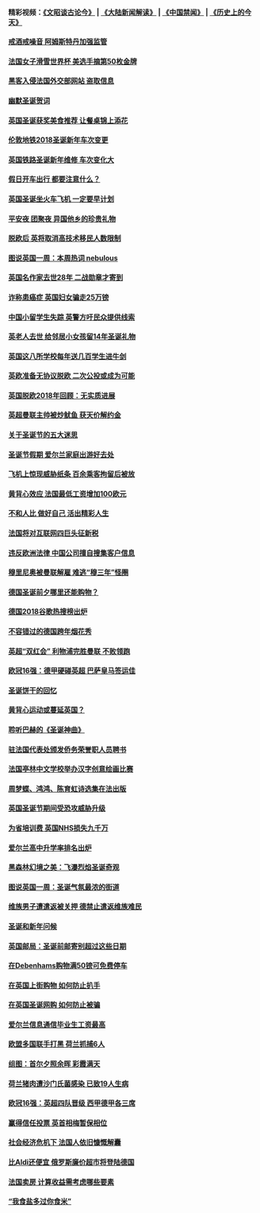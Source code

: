 #### 精彩视频：[《文昭谈古论今》](https://github.com/gfw-breaker/wenzhao/blob/master/README.md?t=12240031) | [《大陆新闻解读》](https://github.com/gfw-breaker/ntdtv-comedy/blob/master/README.md?t=12240031) | [《中国禁闻》](https://github.com/gfw-breaker/ntdtv-news/blob/master/README.md?t=12240031) | [《历史上的今天》](https://github.com/gfw-breaker/today-in-history/blob/master/README.md?t=12240031) 

#### [戒酒戒噪音 阿姆斯特丹加强监管](../pages/nsc974/n10928070.md?t=12240031) 

#### [法国女子滑雪世界杯 美选手摘第50枚金牌](../pages/nsc974/n10927351.md?t=12240031) 

#### [黑客入侵法国外交部网站 盗取信息](../pages/nsc974/n10927269.md?t=12240031) 

#### [幽默圣诞贺词](../pages/nsc974/n10926672.md?t=12240031) 

#### [英国圣诞获奖美食推荐 让餐桌锦上添花](../pages/nsc974/n10926641.md?t=12240031) 

#### [伦敦地铁2018圣诞新年车次变更](../pages/nsc974/n10926629.md?t=12240031) 

#### [英国铁路圣诞新年维修 车次变化大](../pages/nsc974/n10926618.md?t=12240031) 

#### [假日开车出行 都要注意什么？](../pages/nsc974/n10926610.md?t=12240031) 

#### [英国圣诞坐火车飞机 一定要早计划](../pages/nsc974/n10926599.md?t=12240031) 

#### [平安夜 团聚夜 异国他乡的珍贵礼物](../pages/nsc974/n10925634.md?t=12240031) 

#### [脱欧后 英将取消高技术移民人数限制](../pages/nsc974/n10924981.md?t=12240031) 

#### [图说英国一周：本周热词 nebulous](../pages/nsc974/n10925020.md?t=12240031) 

#### [英国名作家去世28年 二战勋章才寄到](../pages/nsc974/n10925014.md?t=12240031) 

#### [诈称患癌症 英国妇女骗走25万镑](../pages/nsc974/n10925008.md?t=12240031) 

#### [中国小留学生失踪  英警方吁民众提供线索](../pages/nsc974/n10925001.md?t=12240031) 

#### [英老人去世 给邻居小女孩留14年圣诞礼物](../pages/nsc974/n10924997.md?t=12240031) 

#### [英国这八所学校每年送几百学生进牛剑](../pages/nsc974/n10924990.md?t=12240031) 

#### [英欧准备无协议脱欧 二次公投或成为可能](../pages/nsc974/n10923373.md?t=12240031) 

#### [英国脱欧2018年回顾：无实质进展](../pages/nsc974/n10923355.md?t=12240031) 

#### [英超曼联主帅被炒鱿鱼 获天价解约金](../pages/nsc974/n10922656.md?t=12240031) 

#### [关于圣诞节的五大迷思](../pages/nsc974/n10919864.md?t=12240031) 

#### [圣诞节假期 爱尔兰家庭出游好去处](../pages/nsc974/n10919966.md?t=12240031) 

#### [飞机上惊现威胁纸条 百余乘客拘留后被放](../pages/nsc974/n10920081.md?t=12240031) 

#### [黄背心效应 法国最低工资增加100欧元](../pages/nsc974/n10919737.md?t=12240031) 

#### [不和人比 做好自己 活出精彩人生](../pages/nsc974/n10920053.md?t=12240031) 

#### [法国将对互联网四巨头征新税](../pages/nsc974/n10919837.md?t=12240031) 

#### [违反欧洲法律 中国公司擅自搜集客户信息](../pages/nsc974/n10918199.md?t=12240031) 

#### [穆里尼奥被曼联解雇 难逃“穆三年”怪圈](../pages/nsc974/n10919101.md?t=12240031) 

#### [德国圣诞前夕哪里还能购物？](../pages/nsc974/n10918186.md?t=12240031) 

#### [德国2018谷歌热搜榜出炉](../pages/nsc974/n10918077.md?t=12240031) 

#### [不容错过的德国跨年烟花秀](../pages/nsc974/n10917989.md?t=12240031) 

#### [英超“双红会” 利物浦完胜曼联 不败领跑](../pages/nsc974/n10917557.md?t=12240031) 

#### [欧冠16强：德甲硬碰英超 巴萨皇马签运佳](../pages/nsc974/n10917207.md?t=12240031) 

#### [圣诞饼干的回忆](../pages/nsc974/n10916160.md?t=12240031) 

#### [黄背心运动或蔓延英国？](../pages/nsc974/n10915769.md?t=12240031) 

#### [聆听巴赫的《圣诞神曲》](../pages/nsc974/n10910868.md?t=12240031) 

#### [驻法国代表处颁发侨务荣誉职人员聘书](../pages/nsc974/n10912829.md?t=12240031) 

#### [法国亭林中文学校举办汉字创意绘画比赛](../pages/nsc974/n10912809.md?t=12240031) 

#### [周梦蝶、鸿鸿、陈育虹诗选集在法出版](../pages/nsc974/n10912778.md?t=12240031) 

#### [英国圣诞节期间受恐攻威胁升级](../pages/nsc974/n10911486.md?t=12240031) 

#### [为省培训费  英国NHS损失九千万](../pages/nsc974/n10911478.md?t=12240031) 

#### [爱尔兰高中升学率排名出炉](../pages/nsc974/n10910761.md?t=12240031) 

#### [黑森林幻境之美：飞瀑烈焰圣诞奇观](../pages/nsc974/n10909442.md?t=12240031) 

#### [图说英国一周：圣诞气氛最浓的街道](../pages/nsc974/n10909173.md?t=12240031) 

#### [维族男子遭遣返被关押 德禁止遣返维族难民](../pages/nsc974/n10908943.md?t=12240031) 

#### [圣诞和新年问候](../pages/nsc974/n10909160.md?t=12240031) 

#### [英国邮局：圣诞前邮寄别超过这些日期](../pages/nsc974/n10909151.md?t=12240031) 

#### [在Debenhams购物满50镑可免费停车](../pages/nsc974/n10909136.md?t=12240031) 

#### [在英国上街购物 如何防止扒手](../pages/nsc974/n10909106.md?t=12240031) 

#### [在英国圣诞网购 如何防止被骗](../pages/nsc974/n10909085.md?t=12240031) 

#### [爱尔兰信息通信毕业生工资最高](../pages/nsc974/n10908531.md?t=12240031) 

#### [欧盟多国联手打黑 荷兰抓捕6人](../pages/nsc974/n10908389.md?t=12240031) 

#### [组图：首尔夕照余晖 彩霞满天](../pages/nsc974/n10908293.md?t=12240031) 

#### [荷兰猪肉遭沙门氏菌感染 已致19人生病](../pages/nsc974/n10908299.md?t=12240031) 

#### [欧冠16强：英超四队晋级 西甲德甲各三席](../pages/nsc974/n10907296.md?t=12240031) 

#### [赢得信任投票 英首相梅暂保相位](../pages/nsc974/n10907229.md?t=12240031) 

#### [社会经济危机下 法国人依旧慷慨解囊](../pages/nsc974/n10906090.md?t=12240031) 

#### [比Aldi还便宜 俄罗斯廉价超市将登陆德国](../pages/nsc974/n10905994.md?t=12240031) 

#### [法国卖房 计算收益需考虑哪些要素](../pages/nsc974/n10906125.md?t=12240031) 

#### [“我食盐多过你食米”](../pages/nsc974/n10905976.md?t=12240031) 

